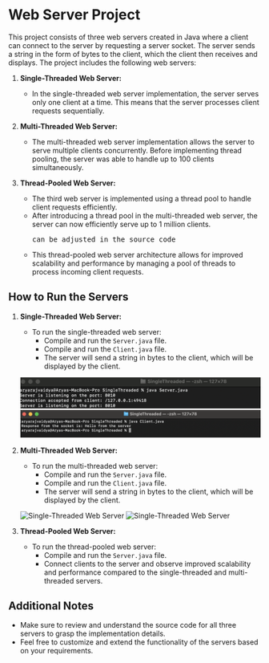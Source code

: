 # Web Server Project

This project consists of three web servers created in Java where a client can connect to the server by requesting a server socket. The server sends a string in the form of bytes to the client, which the client then receives and displays. The project includes the following web servers:

1. **Single-Threaded Web Server:**
   - In the single-threaded web server implementation, the server serves only one client at a time. This means that the server processes client requests sequentially.

2. **Multi-Threaded Web Server:**
   - The multi-threaded web server implementation allows the server to serve multiple clients concurrently. Before implementing thread pooling, the server was able to handle up to 100 clients simultaneously.

3. **Thread-Pooled Web Server:**
   - The third web server is implemented using a thread pool to handle client requests efficiently.
   - After introducing a thread pool in the multi-threaded web server, the server can now efficiently serve up to 1 million clients.
     <pre>can be adjusted in the source code</pre>
   - This thread-pooled web server architecture allows for improved scalability and performance by managing a pool of threads to process incoming client requests.

## How to Run the Servers

1. **Single-Threaded Web Server:**
   - To run the single-threaded web server:
     - Compile and run the `Server.java` file.
     - Compile and run the `Client.java` file.
     - The server will send a string in bytes to the client, which will be displayed by the client.
    
    ![Single-Threaded Web Server](SingleThreaded/images/single_threaded_server.png)
    ![Single-Threaded Web Server](SingleThreaded/images/single_threaded_client.png)

2. **Multi-Threaded Web Server:**
   - To run the multi-threaded web server:
     - Compile and run the `Server.java` file.
     - Compile and run the `Client.java` file.
     - The server will send a string in bytes to the client, which will be displayed by the client.

    ![Single-Threaded Web Server](MultiThreaded/images/single_threaded_server.png)
    ![Single-Threaded Web Server](MultiThreaded/images/single_threaded_client.png)
      
3. **Thread-Pooled Web Server:**
   - To run the thread-pooled web server:
     - Compile and run the `Server.java` file.
     - Connect clients to the server and observe improved scalability and performance compared to the single-threaded and multi-threaded servers.

## Additional Notes
- Make sure to review and understand the source code for all three servers to grasp the implementation details.
- Feel free to customize and extend the functionality of the servers based on your requirements.
